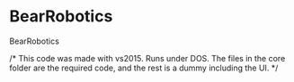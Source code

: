 # BearRobotics
BearRobotics

/*
This code was made with vs2015. Runs under DOS.
The files in the core folder are the required code, and the rest is a dummy including the UI.
*/
